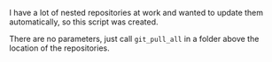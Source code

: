 I have a lot of nested repositories at work and wanted to update them automatically, so this script was created.

There are no parameters, just call
`git_pull_all` in a folder above the location of the repositories.

